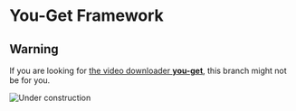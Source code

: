 # You-Get Framework

## Warning

If you are looking for [the video downloader **you-get**](https://github.com/soimort/you-get/tree/develop), this branch might not be for you.

![Under construction](http://openclipart.org/people/nebu/nebu_work.svg)
